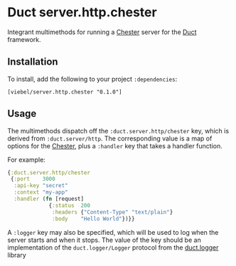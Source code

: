 # Duct server.http.chester

Integrant multimethods for running a [Chester][] server for the [Duct][]
framework.

[Chester]: https://github.com/CyCognito/chester
[duct]: https://github.com/duct-framework/duct

## Installation

To install, add the following to your project `:dependencies`:

    [viebel/server.http.chester "0.1.0"]

## Usage

The multimethods dispatch off the `:duct.server.http/chester` key, which
is derived from `:duct.server/http`. The corresponding value is a map
of options for the [Chester][], plus a `:handler` key that
takes a handler function.

For example:

```clojure
{:duct.server.http/chester
 {:port    3000
  :api-key "secret"
  :context "my-app"
  :handler (fn [request]
             {:status  200
              :headers {"Content-Type" "text/plain"}
              :body    "Hello World"})}}
```

A `:logger` key may also be specified, which will be used to log when
the server starts and when it stops. The value of the key should be an
implementation of the `duct.logger/Logger` protocol from the
[duct.logger][] library

[duct.logger]: https://github.com/duct-framework/logger
